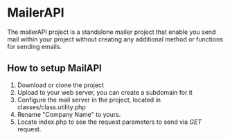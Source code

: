 # MailerAPI

The mailerAPI project is a standalone mailer project that enable you send mail within your project without creating any additional 
method or functions for sending emails.

## How to setup MailAPI
1. Download or clone the project
2. Upload to your web server, you can create a subdomain for it
3. Configure the mail server in the project, located in classes/class.utility.php
4. Rename "Company Name" to yours.
5. Locate index.php to see the request parameters to send via *GET* request.